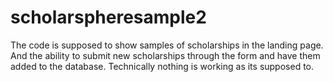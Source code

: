 # scholarspheresample2

The code is supposed to show samples of scholarships in the landing page.
And the ability to submit new scholarships through the form and have them added to the database.
Technically nothing is working as its supposed to.
